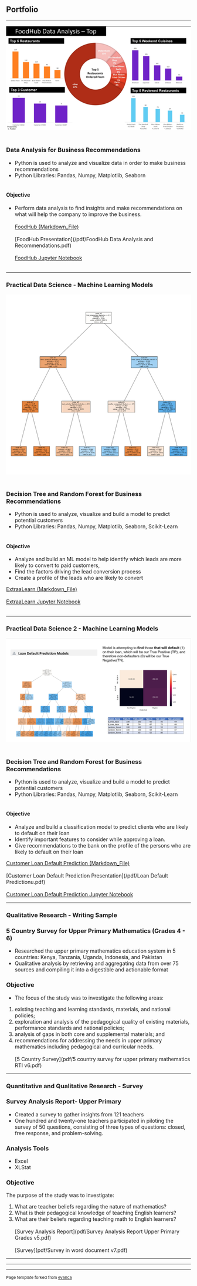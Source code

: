 ## Portfolio

---
<img src="images/Title Page.jpg?raw=true"/> <br><br>
### Data Analysis for Business Recommendations 
- Python is used to analyze and visualize data in order to make business recommendations
- Python Libraries: Pandas, Numpy, Matplotlib, Seaborn <br><br>
#### Objective
- Perform data analysis to find insights and make recommendations on what will help the company to improve the business. <br><br>
[FoodHub (Markdown_File)](/food_hub.md) <br><br>
[FoodHub Presentation](/pdf/FoodHub Data Analysis and Recommendations.pdf) <br><br>
[FoodHub Jupyter Notebook](/Foodhub_Project_FullCode_corrected.ipynb) <br><br>

---
### Practical Data Science - Machine Learning Models 
<img src="images/Decision_Tree_Diag.png?raw=true"/> <br><br>
### Decision Tree and Random Forest for Business Recommendations 
- Python is used to analyze, visualize and build a model to predict potential customers
- Python Libraries: Pandas, Numpy, Matplotlib, Seaborn, Scikit-Learn <br><br>
#### Objective
- Analyze and build an ML model to help identify which leads are more likely to convert to paid customers,
- Find the factors driving the lead conversion process
- Create a profile of the leads who are likely to convert

[ExtraaLearn (Markdown_File)](/Potential_Customers.md) <br><br>
[ExtraaLearn Jupyter Notebook](/Potential_Customers_Prediction_FC.ipynb) <br><br>

---
### Practical Data Science 2 - Machine Learning Models 
<img src="images/Loan Default Prediction Title page.jpg?raw=true"/> <br><br>
### Decision Tree and Random Forest for Business Recommendations 
- Python is used to analyze, visualize and build a model to predict potential customers
- Python Libraries: Pandas, Numpy, Matplotlib, Seaborn, Scikit-Learn <br><br>
#### Objective
- Analyze and build a classification model to predict clients who are likely to default on their loan
- Identify important features to consider while approving a loan.
- Give recommendations to the bank on the profile of the persons who are likely to default on their loan

[Customer Loan Default Prediction (Markdown_File)](/Cap_Project_Loan_Default_Prediction_FC_CR.md) <br><br>
[Customer Loan Default Prediction Presentation](/pdf/Loan Default Predictionu.pdf) <br><br>
[Customer Loan Default Prediction Jupyter Notebook](/Cap_Project_Loan_Default_Prediction_FC_CR.ipynb)

---

### Qualitative Research - Writing Sample
### 5 Country Survey for Upper Primary Mathematics (Grades 4 - 6) 
- Researched the upper primary mathematics education system in 5 countries: Kenya, Tanzania, Uganda, Indonesia, and Pakistan
- Qualitative analysis by retrieving and aggregating data from over 75 sources and compiling it into a digestible and actionable format 
### Objective
- The focus of the study was to investigate the following areas:
1. existing teaching and learning standards, materials, and national policies;
2. exploration and analysis of the pedagogical quality of existing materials, performance standards 
and national policies;
3. analysis of gaps in both core and supplemental materials; and
4. recommendations for addressing the needs in upper primary mathematics including pedagogical 
and curricular needs.<br><br>
[5 Country Survey](pdf/5 country survey for upper primary mathematics RTI v6.pdf)
---
### Quantitative and Qualitative Research - Survey 
### Survey Analysis Report- Upper Primary 
- Created a survey to gather insights from 121 teachers
- One hundred and twenty-one teachers participated in piloting the survey of 50 
questions, consisting of three types of questions: closed, free response, and problem-solving.
### Analysis Tools
- Excel
- XLStat
### Objective
The purpose of the study was to investigate: 
1. What are teacher beliefs regarding the nature of mathematics?
2. What is their pedagogical knowledge of teaching English learners?
3. What are their beliefs regarding teaching math to English learners?<br><br>
[Survey Analysis Report](pdf/Survey Analysis Report Upper Primary Grades v5.pdf) <br><br>
[Survey](pdf/Survey in word document v7.pdf)
---

---




---
<p style="font-size:11px">Page template forked from <a href="https://github.com/evanca/quick-portfolio">evanca</a></p>
<!-- Remove above link if you don't want to attibute -->
